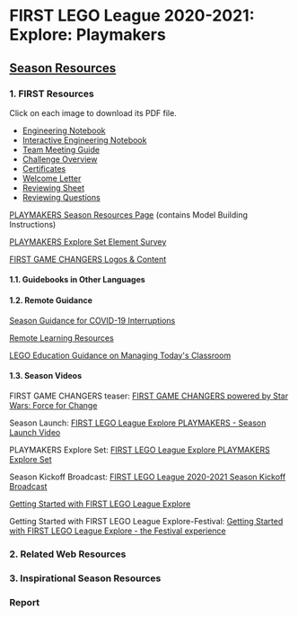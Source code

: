 # FIRST LEGO League 2020-2021: Explore: Playmakers


## [Season Resources](https://mythinkscape.com/labs/v2/110513)


### 1. FIRST Resources

​​Click on each image to download its PDF file.
- [Engineering Notebook](https://bit.ly/30ENsn8)
- [Interactive Engineering Notebook](https://bit.ly/3d7NDPv)
- [Team Meeting Guide](https://bit.ly/2OorzWA)
- [Challenge Overview](https://bit.ly/2WOTKzc)
- [Certificates](https://cf-ts.mythinkscape.com/ckeditor/explore-certificates-ltr.pptx)
- [Welcome Letter](https://bit.ly/3fcqfOs)
- [Reviewing Sheet](https://bit.ly/32Yuevl)
- [Reviewing Questions](https://bit.ly/30S4Q7R)

[PLAYMAKERS Season Resources Page](https://www.firstlegoleague.org/season) (contains Model Building Instructions)

[PLAYMAKERS Explore Set Element Survey](https://cf-ts.mythinkscape.com/ckeditor/PLAYMAKERS_Explore_Set_Element_Survey.pdf)

[FIRST GAME CHANGERS Logos & Content](https://info.firstinspires.org/free-season-content)


#### 1.1. Guidebooks in Other Languages


#### 1.2. Remote Guidance

[Season Guidance for COVID-19 Interruptions](https://www.firstinspires.org/sites/default/files/uploads/covid/fll/fll-guidance-for-covid-interruptions.pdf)

[Remote Learning Resources](https://www.firstinspires.org/community/home-learning)

[LEGO Education Guidance on Managing Today's Classroom](https://education.lego.com/en-us/support/managing-todays-classroom)


#### 1.3. Season Videos

FIRST GAME CHANGERS teaser: [FIRST GAME CHANGERS powered by Star Wars: Force for Change](https://www.youtube.com/watch?v=qXv8e8wjTok)

Season Launch: [FIRST LEGO League Explore PLAYMAKERS - Season Launch Video](https://www.youtube.com/watch?v=BgppkHC57xM)

PLAYMAKERS Explore Set: [FIRST LEGO League Explore PLAYMAKERS Explore Set](https://www.youtube.com/watch?v=l_fa5vreHgk)

Season Kickoff Broadcast: [FIRST LEGO League 2020-2021 Season Kickoff Broadcast](https://www.youtube.com/watch?v=FY6TAvuZByQ)

[Getting Started with FIRST LEGO League Explore](https://www.youtube.com/watch?v=pUONOiVSqTs)

Getting Started with FIRST LEGO League Explore-Festival: [Getting Started with FIRST LEGO League Explore - the Festival experience](https://www.youtube.com/watch?v=ViOtnNCcUjk)


### 2. Related Web Resources


### 3. Inspirational Season Resources


### Report
